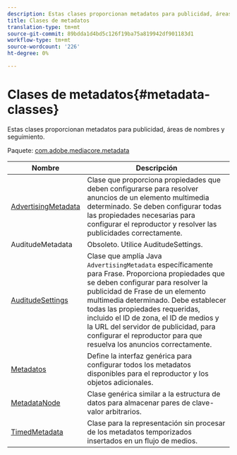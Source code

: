 ```yaml
---
description: Estas clases proporcionan metadatos para publicidad, áreas de nombres y seguimiento.
title: Clases de metadatos
translation-type: tm+mt
source-git-commit: 89bdda1d4bd5c126f19ba75a819942df901183d1
workflow-type: tm+mt
source-wordcount: '226'
ht-degree: 0%

---
```



# Clases de metadatos{#metadata-classes}

Estas clases proporcionan metadatos para publicidad, áreas de nombres y seguimiento.

Paquete: [com.adobe.mediacore.metadata](https://help.adobe.com/en_US/primetime/api/psdk/javadoc_1.4/com/adobe/mediacore/metadata/package-summary.html)

| Nombre | Descripción |
|---|---|
| [AdvertisingMetadata](https://help.adobe.com/en_US/primetime/api/psdk/javadoc_1.4/com/adobe/mediacore/metadata/AdvertisingMetadata.html) | Clase que proporciona propiedades que deben configurarse para resolver anuncios de un elemento multimedia determinado. Se deben configurar todas las propiedades necesarias para configurar el reproductor y resolver las publicidades correctamente. |
| AuditudeMetadata | Obsoleto. Utilice AuditudeSettings. |
| [AuditudeSettings](https://help.adobe.com/en_US/primetime/api/psdk/javadoc_1.4/com/adobe/mediacore/metadata/AuditudeSettings.html) | Clase que amplía Java `AdvertisingMetadata` específicamente para Frase. Proporciona propiedades que se deben configurar para resolver la publicidad de Frase de un elemento multimedia determinado. Debe establecer todas las propiedades requeridas, incluido el ID de zona, el ID de medios y la URL del servidor de publicidad, para configurar el reproductor para que resuelva los anuncios correctamente. |
| [Metadatos](https://help.adobe.com/en_US/primetime/api/psdk/javadoc_1.4/com/adobe/mediacore/metadata/Metadata.html) | Define la interfaz genérica para configurar todos los metadatos disponibles para el reproductor y los objetos adicionales. |
| [MetadataNode](https://help.adobe.com/en_US/primetime/api/psdk/javadoc_1.4/com/adobe/mediacore/metadata/MetadataNode.html) | Clase genérica similar a la estructura de datos para almacenar pares de clave-valor arbitrarios. |
| [TimedMetadata](https://help.adobe.com/en_US/primetime/api/psdk/javadoc_1.4/com/adobe/mediacore/metadata/TimedMetadata.html) | Clase para la representación sin procesar de los metadatos temporizados insertados en un flujo de medios. |